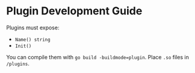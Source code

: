 # Plugin Development Guide

Plugins must expose:
- `Name() string`
- `Init()`

You can compile them with `go build -buildmode=plugin`.
Place `.so` files in `/plugins`.